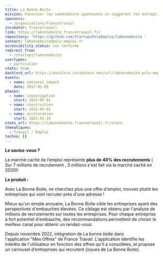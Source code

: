 ```yaml
---
title: La Bonne Boite
mission: Favoriser les candidature spontanées en suggérant les entreprises à fort potentiel d'embauche selon le lieu géographie choisi.
sponsors:
  - /organisations/francetravail
incubator: francetravail
link: https://labonneboite.francetravail.fr/
repository: 'https://github.com/StartupsPoleEmploi/labonneboite '
contact: labonneboite@pole-emploi.fr
accessibility_status: non conforme
redirect_from:
  - /startups/labonneboite
usertypes:
  - particulier
stats: true
dashlord_url: https://dashlord.incubateur.net/url/labonneboite-pole-emploi-fr/
events:
  - name: national_impact
    date: 2017-01-01
phases:
  - name: investigation
    start: 2015-05-01
  - name: construction
    start: 2015-05-01
  - name: acceleration
    start: 2023-01-19
stats_url: https://labonneboite.francetravail.fr/stats
thematiques:
  - Travail / Emploi
techno: []
---
```

**Le saviez-vous ?**

Le marché caché de l’emploi représente **plus de 40% des recrutements** ( Sur 7 millions de recrutement , 3 millions s'est fait via la marché caché en 2020)!

**Le produit :**

Avec La Bonne Boite, ne cherchez plus une offre d'emploi, trouvez plutôt les entreprises qui vont recruter près d'une adresse !

Mieux qu'un simple annuaire, La Bonne Boite cible les entreprises ayant des perspectives d'embauches élevées. Ce ciblage est obtenu par l'analyse de millions de recrutements sur toutes les entreprises. Pour chaque entreprise à fort potentiel d'embauche, des recommandations permettent de choisir le meilleur canal pour obtenir un rendez-vous.

Depuis novembre 2022, intégration de La bonne boite dans l'application "Mes Offres" de France Travail. L'application identifie les intérêts de l'utilisateur en fonction des offres qu'il a consultées, et propose un carrousel d’entreprises qui recrutent (issues de La Bonne Boite).
